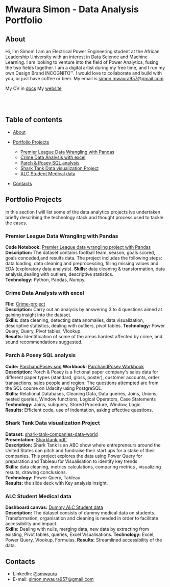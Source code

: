 # Mwaura Simon - Data Analysis Portfolio 

## About

Hi, I'm Simon! I am an Electrical Power Engineering student at the African Leadership University with an interest in Data Science and Machine Learning. I am looking to venture into the field of Power Analytics, fusing the two fields together. I am a digital artist during my free time, and I run my own Design Brand INCOGNITO™. I would love to collaborate and build with you, or just have coffee or beer. My email is simon.mwaura957@gmail.com. 

My CV in [docs](https://docs.google.com/document/d/14L4qRPo_ZUxGsbI5hEIHg7ZzzqzfKG86wWzK0gpMxso/edit?usp=sharing)
My [website](https://bit.ly/39v60y0) 

<br>
<br>
  

## Table of contents
- [About](#about)
- [Portfolio Projects](#portfolio-projects)
	+ [Premier League Data Wrangling with Pandas](#Premier-League-Data-Wrangling-with-Pandas)
	+ [Crime Data Analysis with excel](#Crime-Data-Analysis-with-excel)
	+ [Parch & Posey SQL analysis](#Parch-&-Posey-SQL-analysis)
	+ [Shark Tank Data visualization Project](#Shark-Tank-Data-visualization-Project)
	+ [ALC Student Medical data ](#ALC-Student-Medical-data )

- [Contacts](#contacts)

## Portfolio Projects
In this section I will list some of the data analytics projects ive undertaken briefly describing the technology stack and thought process used to tackle the cases.

### Premier League Data Wrangling with Pandas
**Code Notebook:** [Premier League data wrangling project with Pandas](https://drive.google.com/file/d/1FGV_hYJlr46m9II54XWLV5GsUgMFf9d8/view?usp=sharing)    
**Description:** The dataset contains football team, season, goals scored, goals conceded,and results data. The project includes the following steps: data loading, data cleaning and preprocessing, filling missing values and EDA (exploratory data analysis).
**Skills:** data cleaning & transformation, data analysis,dealing with outliers, descriptive statistics.  
**Technology:** Python, Pandas, Numpy.  


### Crime Data Analysis with excel
**FIle:** [Crime-project](https://docs.google.com/spreadsheets/d/1kl2I_y05xXeVQgxSZue1E9rfXaBvxpBC2CZ4G0GgyD4/edit?usp=sharing)    
**Description:** Carry out an analysis by answering 3 to 4 questions aimed at gaining insight into the dataset.   
**Skills:** data cleaning, detecting data anomalies, data visualization, descriptive statistics, dealing with outliers, pivot tables.
**Technology:** Power Query, Query, Pivot tables, Vlookup.     
**Results:** Identification of some of the areas hardest affected by crime, and sound recommendations suggested.

### Parch & Posey SQL analysis
**Code:** [ParchandPosey.sqp](https://drive.google.com/file/d/1oX4YrgSDdfUysgUJsgfDaAlgw0u7N9gS/view?usp=sharing)
**Workbook:** [ParchandPosey Workbook](https://github.com/painfulpastime/My_Data_Analysis_journey/blob/main/notebook.sql)    
**Description:** Porch & Posey is a fictional paper company's sales data for different paper types (standard, gloss, poster), customer accounts, order transactions, sales people and region. The questions attempted are from the SQL course on Udacity using PostgreSQL.    
**Skills:** Relational Databases, Cleaning Data, Data queries, Joins, Unions, nested queries, Window functions, Logical Operators, Case Statements
**Technology:** Joins, subquery, Stored Procedure, Window, Logic   
**Results:** Efficient code, use of indentation, asking effective questions.

### Shark Tank Data visualization Project
**Dataset:** [shark-tank-companies-data-world](https://data.world/chasewillden/shark-tank-companies/workspace/project-summary?agentid=chasewillden&datasetid=shark-tank-companies)    
**Presentation:** [Sharktank.pdf`](https://drive.google.com/file/d/1BNnM1uNkSOOFqv7zeyAPBkD_gHbSyARZ/view?usp=sharing)    
**Description:** Shark Tank is an ABC show where entrepreneurs around the United States can pitch and fundraise their start ups for a stake of their companies. This project explores the data using Power Query for preparation and Tableau for Visualisation to identify key trends.   
**Skills:** data cleaning, metrics calculations, comparing metrics , visualizing results, drawing conclusions.    
**Technology:** Power Query, Tableau     
**Results:** the slide deck with Key analysis insight. 

### ALC Student Medical data 
**Dashboard canvas:** [Dummy ALC Student data](https://docs.google.com/spreadsheets/d/1yyggg-lnBYKcofqE64GzbYUo5UfxFqtrMTrnU-FTKA0/edit?usp=sharing)   
**Description:** The dataset consists of dummy medical data on students. Transformation, organisation and cleaning is needed in order to facilitate accessibility and impact.  
**Skills:** Dealing with nulls, merging data, new data by extracting from existing, Pivot tables, queries, Excel Visualisations.
**Technology:** Excel, Power Query, Vlookup, Formulas.
**Results:** Streamlined accessibility of the data.  


## Contacts
- LinkedIn: [@smwaura](https://www.linkedin.com/in/smwaura)
- E-mail: simon.mwaura957@gmail.com

